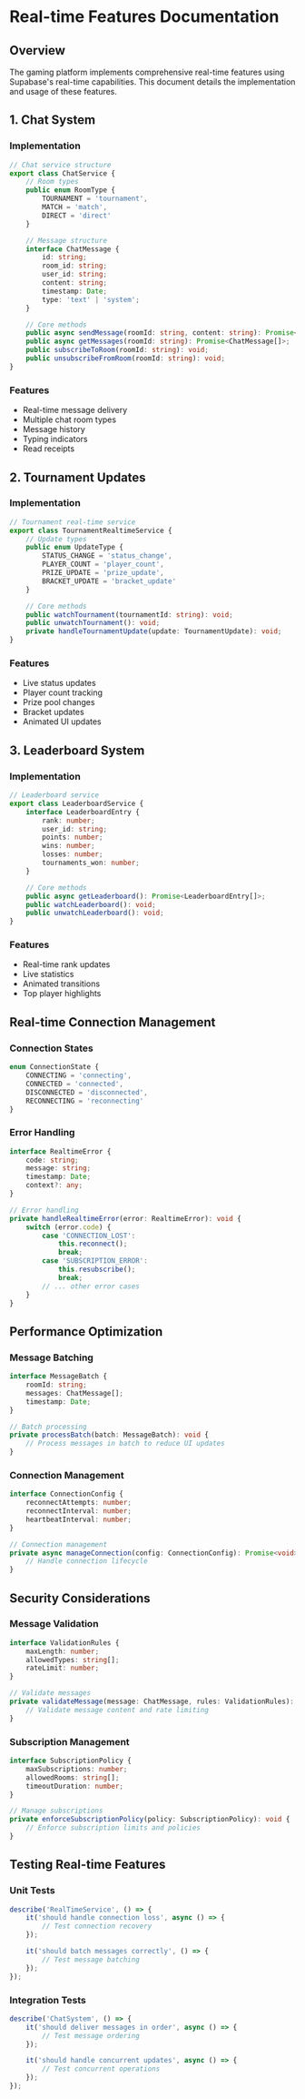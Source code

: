 # Real-time Features Documentation

## Overview
The gaming platform implements comprehensive real-time features using Supabase's real-time capabilities. This document details the implementation and usage of these features.

## 1. Chat System

### Implementation
```typescript
// Chat service structure
export class ChatService {
    // Room types
    public enum RoomType {
        TOURNAMENT = 'tournament',
        MATCH = 'match',
        DIRECT = 'direct'
    }

    // Message structure
    interface ChatMessage {
        id: string;
        room_id: string;
        user_id: string;
        content: string;
        timestamp: Date;
        type: 'text' | 'system';
    }

    // Core methods
    public async sendMessage(roomId: string, content: string): Promise<void>;
    public async getMessages(roomId: string): Promise<ChatMessage[]>;
    public subscribeToRoom(roomId: string): void;
    public unsubscribeFromRoom(roomId: string): void;
}
```

### Features
- Real-time message delivery
- Multiple chat room types
- Message history
- Typing indicators
- Read receipts

## 2. Tournament Updates

### Implementation
```typescript
// Tournament real-time service
export class TournamentRealtimeService {
    // Update types
    public enum UpdateType {
        STATUS_CHANGE = 'status_change',
        PLAYER_COUNT = 'player_count',
        PRIZE_UPDATE = 'prize_update',
        BRACKET_UPDATE = 'bracket_update'
    }

    // Core methods
    public watchTournament(tournamentId: string): void;
    public unwatchTournament(): void;
    private handleTournamentUpdate(update: TournamentUpdate): void;
}
```

### Features
- Live status updates
- Player count tracking
- Prize pool changes
- Bracket updates
- Animated UI updates

## 3. Leaderboard System

### Implementation
```typescript
// Leaderboard service
export class LeaderboardService {
    interface LeaderboardEntry {
        rank: number;
        user_id: string;
        points: number;
        wins: number;
        losses: number;
        tournaments_won: number;
    }

    // Core methods
    public async getLeaderboard(): Promise<LeaderboardEntry[]>;
    public watchLeaderboard(): void;
    public unwatchLeaderboard(): void;
}
```

### Features
- Real-time rank updates
- Live statistics
- Animated transitions
- Top player highlights

## Real-time Connection Management

### Connection States
```typescript
enum ConnectionState {
    CONNECTING = 'connecting',
    CONNECTED = 'connected',
    DISCONNECTED = 'disconnected',
    RECONNECTING = 'reconnecting'
}
```

### Error Handling
```typescript
interface RealtimeError {
    code: string;
    message: string;
    timestamp: Date;
    context?: any;
}

// Error handling
private handleRealtimeError(error: RealtimeError): void {
    switch (error.code) {
        case 'CONNECTION_LOST':
            this.reconnect();
            break;
        case 'SUBSCRIPTION_ERROR':
            this.resubscribe();
            break;
        // ... other error cases
    }
}
```

## Performance Optimization

### Message Batching
```typescript
interface MessageBatch {
    roomId: string;
    messages: ChatMessage[];
    timestamp: Date;
}

// Batch processing
private processBatch(batch: MessageBatch): void {
    // Process messages in batch to reduce UI updates
}
```

### Connection Management
```typescript
interface ConnectionConfig {
    reconnectAttempts: number;
    reconnectInterval: number;
    heartbeatInterval: number;
}

// Connection management
private async manageConnection(config: ConnectionConfig): Promise<void> {
    // Handle connection lifecycle
}
```

## Security Considerations

### Message Validation
```typescript
interface ValidationRules {
    maxLength: number;
    allowedTypes: string[];
    rateLimit: number;
}

// Validate messages
private validateMessage(message: ChatMessage, rules: ValidationRules): boolean {
    // Validate message content and rate limiting
}
```

### Subscription Management
```typescript
interface SubscriptionPolicy {
    maxSubscriptions: number;
    allowedRooms: string[];
    timeoutDuration: number;
}

// Manage subscriptions
private enforceSubscriptionPolicy(policy: SubscriptionPolicy): void {
    // Enforce subscription limits and policies
}
```

## Testing Real-time Features

### Unit Tests
```typescript
describe('RealTimeService', () => {
    it('should handle connection loss', async () => {
        // Test connection recovery
    });

    it('should batch messages correctly', () => {
        // Test message batching
    });
});
```

### Integration Tests
```typescript
describe('ChatSystem', () => {
    it('should deliver messages in order', async () => {
        // Test message ordering
    });

    it('should handle concurrent updates', async () => {
        // Test concurrent operations
    });
});
```
